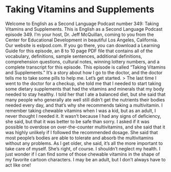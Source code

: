 # Taking Vitamins and Supplements

Welcome to English as a Second Language Podcast number 349: Taking Vitamins and Supplements.  This is English as a Second Language Podcast episode 349.  I’m your host, Dr. Jeff McQuillan, coming to you from the Center for Educational Development in beautiful Los Angeles, California.  Our website is eslpod.com.  If you go there, you can download a Learning Guide for this episode, an 8 to 10 page PDF file that contains all of the vocabulary, definitions, sample sentences, additional definitions, comprehension questions, cultural notes, winning lottery numbers, and a complete transcript for this episode.  This episode is called “Taking Vitamins and Supplements.”  It’s a story about how I go to the doctor, and the doctor tells me to take some pills to help me.  Let’s get started.  > The last time I went to the doctor for a checkup, she told me that I needed to start taking some dietary supplements that had the vitamins and minerals that my body needed to stay healthy.  I told her that I ate a balanced diet, but she said that many people who generally ate well still didn’t get the nutrients their bodies needed every day, and that’s why she recommends taking a multivitamin.  I remember taking chewable vitamins when I was a kid, but as an adult, I never thought I needed it.  It wasn’t because I had any signs of deficiency, she said, but that it was better to be safe than sorry.    I asked if it was possible to overdose on over-the-counter multivitamins, and she said that it was highly unlikely if I followed the recommended dosage.  She said that most people’s bodies are able to tolerate and absorb the multivitamins without any problems.  As I get older, she said, it’s all the more important to take care of myself.  She’s right, of course.  I shouldn’t neglect my health.  I just wonder if I can find some of those chewable vitamins in the shape of my favorite cartoon characters.  I may be an adult, but I don’t always have to act like one!
 